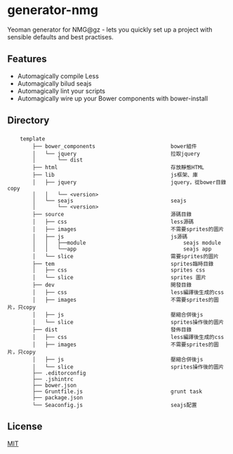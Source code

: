 generator-nmg
=============================
Yeoman generator for NMG@gz - lets you quickly set up a project with sensible defaults and best practises.

Features
-----------------------------
* Automagically compile Less<br />
* Automagically bilud seajs<br />
* Automagically lint your scripts<br />
* Automagically wire up your Bower components with bower-install


Directory
-----------------------------
###
		template
			├── bower_components						bower組件
			│   └── jquery								拉取jquery
			│   	└── dist							
			├── html 									存放靜態HTML
			├── lib										js框架、庫
			│	├── jquery								jquery，從bower目錄copy
			│   │	└── <version>
			│   └── seajs								seajs
			│   	└── <version> 							
			├── source 									源碼目錄
			│   ├── css									less源碼
			│   ├── images								不需要sprites的圖片
			│   ├── js									js源碼
			│   │	├──module								seajs module
			│   │	└──app									seajs app
			│   └── slice								需要sprites的圖片
			├── tem										sprites臨時目錄
			│   ├── css									sprites css
			│   └── slice								sprites 圖片	
			├── dev										開發目錄
			│   ├── css									less編譯後生成的css
			│   ├── images								不需要sprites的圖片，只copy
			│   ├── js									壓縮合併後js
			│   └── slice								sprites操作後的圖片
			├── dist									發佈目錄
			│   ├── css									less編譯後生成的css
			│   ├── images								不需要sprites的圖片，只copy
			│   ├── js									壓縮合併後js
			│   └── slice								sprites操作後的圖片
			├── .editorconfig
			├── .jshintrc
			├── bower.json
			├── Gruntfile.js 							grunt task
			├── package.json
			└── Seaconfig.js 							seajs配置

License
-----------------------------
[MIT](http://rem.mit-license.org/)